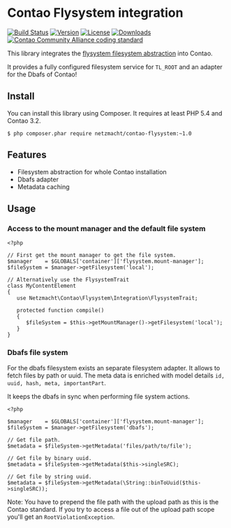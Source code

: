 Contao Flysystem integration
============================

[![Build Status](http://img.shields.io/travis/netzmacht/contao-flysystem/master.svg?style=flat-square)](https://travis-ci.org/netzmacht/contao-flysystem)
[![Version](http://img.shields.io/packagist/v/netzmacht/contao-flysystem.svg?style=flat-square)](http://packagist.com/packages/netzmacht/contao-flysystem)
[![License](http://img.shields.io/packagist/l/netzmacht/contao-flysystem.svg?style=flat-square)](http://packagist.com/packages/netzmacht/contao-flysystem)
[![Downloads](http://img.shields.io/packagist/dt/netzmacht/contao-flysystem.svg?style=flat-square)](http://packagist.com/packages/netzmacht/contao-flysystem)
[![Contao Community Alliance coding standard](http://img.shields.io/badge/cca-coding_standard-red.svg?style=flat-square)](https://github.com/contao-community-alliance/coding-standard)

This library integrates the [flysystem filesystem abstraction](http://flysystem.thephpleague.com) into Contao.

It provides a fully configured filesystem service for `TL_ROOT` and an adapter for the Dbafs of Contao!

Install
-------

You can install this library using Composer. It requires at least PHP 5.4 and Contao 3.2.

```
$ php composer.phar require netzmacht/contao-flysystem:~1.0
```

Features
--------

 * Filesystem abstraction for whole Contao installation
 * Dbafs adapter
 * Metadata caching
  

Usage
-----

### Access to the mount manager and the default file system

```
<?php

// First get the mount manager to get the file system.
$manager    = $GLOBALS['container']['flysystem.mount-manager'];
$fileSystem = $manager->getFilesystem('local');

// Alternatively use the FlysystemTrait
class MyContentElement
{
   use Netzmacht\Contao\Flysystem\Integration\FlysystemTrait;
   
   protected function compile()
   {
      $fileSystem = $this->getMountManager()->getFilesystem('local');
   }
}
```

### Dbafs file system

For the dbafs filesystem exists an separate filesystem adapter. It allows to fetch files by path or uuid.
The meta data is enriched with model details `id, uuid, hash, meta, importantPart`.

It keeps the dbafs in sync when performing file system actions.

```
<?php
 
$manager    = $GLOBALS['container']['flysystem.mount-manager'];
$fileSystem = $manager->getFilesystem('dbafs');

// Get file path.
$metadata = $fileSystem->getMetadata('files/path/to/file');

// Get file by binary uuid.
$metadata = $fileSystem->getMetadata($this->singleSRC);

// Get file by string uuid.
$metadata = $fileSystem->getMetadata(\String::binToUuid($this->singleSRC));

```

Note: You have to prepend the file path with the upload path as this is the Contao standard. If you try to access a 
file out of the upload path scope you'll get an `RootViolationException`.
